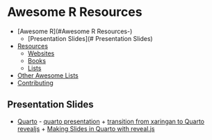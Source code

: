 # Awesome R Resources

- [Awesome R](#Awesome R Resources-)
    - [Presentation Slides](# Presentation Slides)
- [Resources](#resources)
    - [Websites](#websites)
    - [Books](#books)
    - [Lists](#lists)
- [Other Awesome Lists](#other-awesome-lists)
- [Contributing](#contributing)

## Presentation Slides

* [Quarto](https://quarto.org/docs/computations/r.html) - [quarto presentation](https://quarto.org/docs/presentations/) +
[transition from xaringan to Quarto revealjs](https://emitanaka.org/blog/2022-07-11-transitioning-from-xaringan-to-quarto-revealjs/transitioning-from-xaringan-to-quarto-revealjs.html) + [Making Slides in Quarto with reveal.js](https://meghan.rbind.io/blog/quarto-slides/)
